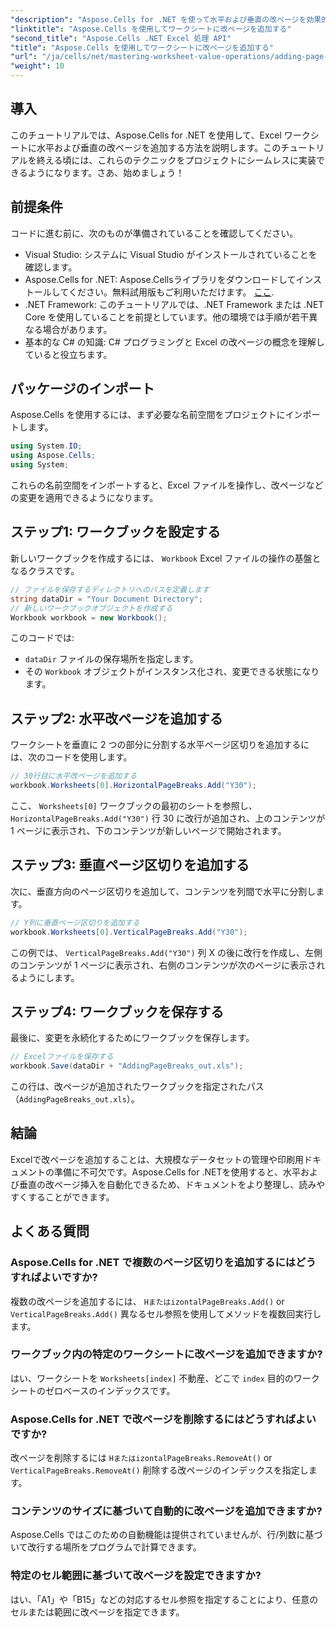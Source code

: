 ```yaml
---
"description": "Aspose.Cells for .NET を使って水平および垂直の改ページを効果的に追加し、Excel ワークシートを強化する方法をご紹介します。この包括的なガイドでは、必要な設定とコーディング手順を詳しく説明します。"
"linktitle": "Aspose.Cells を使用してワークシートに改ページを追加する"
"second_title": "Aspose.Cells .NET Excel 処理 API"
"title": "Aspose.Cells を使用してワークシートに改ページを追加する"
"url": "/ja/cells/net/mastering-worksheet-value-operations/adding-page-breaks/"
"weight": 10
---
```


## 導入

このチュートリアルでは、Aspose.Cells for .NET を使用して、Excel ワークシートに水平および垂直の改ページを追加する方法を説明します。このチュートリアルを終える頃には、これらのテクニックをプロジェクトにシームレスに実装できるようになります。さあ、始めましょう！

## 前提条件
コードに進む前に、次のものが準備されていることを確認してください。
- Visual Studio: システムに Visual Studio がインストールされていることを確認します。
- Aspose.Cells for .NET: Aspose.Cellsライブラリをダウンロードしてインストールしてください。無料試用版もご利用いただけます。 [ここ](https://releases。aspose.com/cells/net/).
- .NET Framework: このチュートリアルでは、.NET Framework または .NET Core を使用していることを前提としています。他の環境では手順が若干異なる場合があります。
- 基本的な C# の知識: C# プログラミングと Excel の改ページの概念を理解していると役立ちます。

## パッケージのインポート
Aspose.Cells を使用するには、まず必要な名前空間をプロジェクトにインポートします。

```csharp
using System.IO;
using Aspose.Cells;
using System;
```

これらの名前空間をインポートすると、Excel ファイルを操作し、改ページなどの変更を適用できるようになります。

## ステップ1: ワークブックを設定する
新しいワークブックを作成するには、 `Workbook` Excel ファイルの操作の基盤となるクラスです。

```csharp
// ファイルを保存するディレクトリへのパスを定義します
string dataDir = "Your Document Directory";
// 新しいワークブックオブジェクトを作成する
Workbook workbook = new Workbook();
```
このコードでは:
- `dataDir` ファイルの保存場所を指定します。
- その `Workbook` オブジェクトがインスタンス化され、変更できる状態になります。

## ステップ2: 水平改ページを追加する
ワークシートを垂直に 2 つの部分に分割する水平ページ区切りを追加するには、次のコードを使用します。

```csharp
// 30行目に水平改ページを追加する
workbook.Worksheets[0].HorizontalPageBreaks.Add("Y30");
```
ここ、 `Worksheets[0]` ワークブックの最初のシートを参照し、 `HorizontalPageBreaks.Add("Y30")` 行 30 に改行が追加され、上のコンテンツが 1 ページに表示され、下のコンテンツが新しいページで開始されます。

## ステップ3: 垂直ページ区切りを追加する
次に、垂直方向のページ区切りを追加して、コンテンツを列間で水平に分割します。

```csharp
// Y列に垂直ページ区切りを追加する
workbook.Worksheets[0].VerticalPageBreaks.Add("Y30");
```
この例では、 `VerticalPageBreaks.Add("Y30")` 列 X の後に改行を作成し、左側のコンテンツが 1 ページに表示され、右側のコンテンツが次のページに表示されるようにします。

## ステップ4: ワークブックを保存する
最後に、変更を永続化するためにワークブックを保存します。

```csharp
// Excelファイルを保存する
workbook.Save(dataDir + "AddingPageBreaks_out.xls");
```
この行は、改ページが追加されたワークブックを指定されたパス（`AddingPageBreaks_out.xls`）。

## 結論
Excelで改ページを追加することは、大規模なデータセットの管理や印刷用ドキュメントの準備に不可欠です。Aspose.Cells for .NETを使用すると、水平および垂直の改ページ挿入を自動化できるため、ドキュメントをより整理し、読みやすくすることができます。

## よくある質問

### Aspose.Cells for .NET で複数のページ区切りを追加するにはどうすればよいですか?
複数の改ページを追加するには、 `HまたはizontalPageBreaks.Add()` or `VerticalPageBreaks.Add()` 異なるセル参照を使用してメソッドを複数回実行します。

### ワークブック内の特定のワークシートに改ページを追加できますか?
はい、ワークシートを `Worksheets[index]` 不動産、どこで `index` 目的のワークシートのゼロベースのインデックスです。

### Aspose.Cells for .NET で改ページを削除するにはどうすればよいですか?
改ページを削除するには `HまたはizontalPageBreaks.RemoveAt()` or `VerticalPageBreaks.RemoveAt()` 削除する改ページのインデックスを指定します。

### コンテンツのサイズに基づいて自動的に改ページを追加できますか?
Aspose.Cells ではこのための自動機能は提供されていませんが、行/列数に基づいて改行する場所をプログラムで計算できます。

### 特定のセル範囲に基づいて改ページを設定できますか?
はい、「A1」や「B15」などの対応するセル参照を指定することにより、任意のセルまたは範囲に改ページを指定できます。